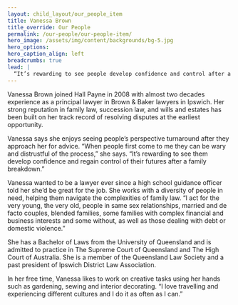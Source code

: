 ```yaml
---
layout: child_layout/our_people_item
title: Vanessa Brown
title_override: Our People
permalink: /our-people/our-people-item/
hero_image: /assets/img/content/backgrounds/bg-5.jpg
hero_options:
hero_caption_align: left
breadcrumbs: true
lead: |
  “It’s rewarding to see people develop confidence and control after a family breakdown.”
---
```


<div class="lead">

</div>

Vanessa Brown joined Hall Payne in 2008 with almost two decades experience as a principal lawyer in Brown & Baker lawyers in Ipswich. Her strong reputation in family law, succession law, and wills and estates has been built on her track record of resolving disputes at the earliest opportunity.

Vanessa says she enjoys seeing people’s perspective turnaround after they approach her for advice. “When people first come to me they can be wary and distrustful of the process,” she says. “It’s rewarding to see them develop confidence and regain control of their futures after a family breakdown.”

Vanessa wanted to be a lawyer ever since a high school guidance officer told her she’d be great for the job. She works with a diversity of people in need, helping them navigate the complexities of family law. “I act for the very young, the very old, people in same sex relationships, married and de facto couples, blended families, some families with complex financial and business interests and some without, as well as those dealing with debt or domestic violence.”

She has a Bachelor of Laws from the University of Queensland and is admitted to practice in The Supreme Court of Queensland and The High Court of Australia. She is a member of the Queensland Law Society and a past president of Ipswich District Law Association.

In her free time, Vanessa likes to work on creative tasks using her hands such as gardening, sewing and interior decorating. “I love travelling and experiencing different cultures and I do it as often as I can.”
